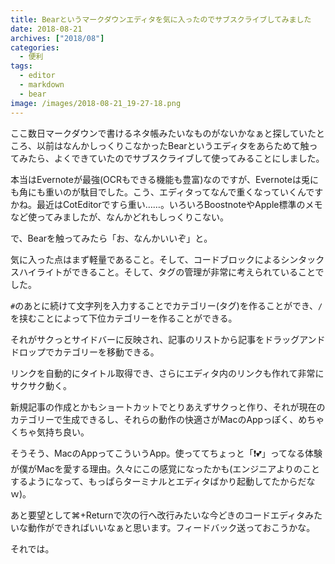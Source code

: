 ```yaml
---
title: Bearというマークダウンエディタを気に入ったのでサブスクライブしてみました
date: 2018-08-21
archives: ["2018/08"]
categories:
  - 便利
tags:
  - editor
  - markdown
  - bear
image: /images/2018-08-21_19-27-18.png
---
```

ここ数日マークダウンで書けるネタ帳みたいなものがないかなぁと探していたところ、以前はなんかしっくりこなかったBearというエディタをあらためて触ってみたら、よくできていたのでサブスクライブして使ってみることにしました。

<!--more-->

本当はEvernoteが最強(OCRもできる機能も豊富)なのですが、Evernoteは兎にも角にも重いのが駄目でした。こう、エディタってなんで重くなっていくんですかね。最近はCotEditorですら重い……。いろいろBoostnoteやApple標準のメモなど使ってみましたが、なんかどれもしっくりこない。

で、Bearを触ってみたら「お、なんかいいぞ」と。

気に入った点はまず軽量であること。そして、コードブロックによるシンタックスハイライトができること。そして、タグの管理が非常に考えられていることでした。

`#`のあとに続けて文字列を入力することでカテゴリー(タグ)を作ることができ、`/`を挟むことによって下位カテゴリーを作ることができる。

それがサクっとサイドバーに反映され、記事のリストから記事をドラッグアンドドロップでカテゴリーを移動できる。

リンクを自動的にタイトル取得でき、さらにエディタ内のリンクも作れて非常にサクサク動く。

新規記事の作成とかもショートカットでとりあえずサクっと作り、それが現在のカテゴリーで生成できるし、それらの動作の快適さがMacのAppっぽく、めちゃくちゃ気持ち良い。

そうそう、MacのAppってこういうApp。使っててちょっと「❗💕」ってなる体験が僕がMacを愛する理由。久々にこの感覚になったかも(エンジニアよりのことするようになって、もっぱらターミナルとエディタばかり起動してたからだなｗ)。

あと要望として⌘+Returnで次の行へ改行みたいな今どきのコードエディタみたいな動作ができればいいなぁと思います。フィードバック送っておこうかな。

それでは。
